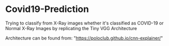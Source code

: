 # Covid19-Prediction
Trying to classify from X-Ray images whether it's classified as COVID-19 or Normal X-Ray Images by replicating the Tiny VGG Architecture

Architecture can be found from: "https://poloclub.github.io/cnn-explainer/"
